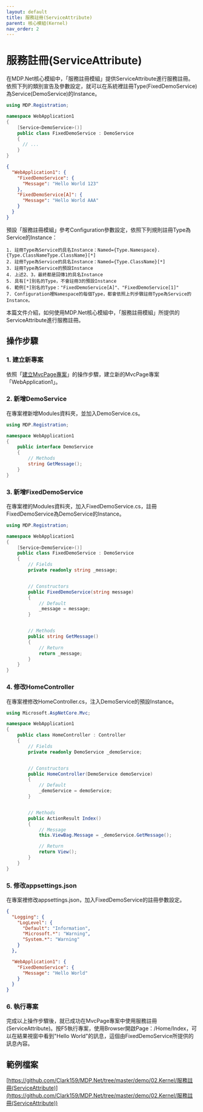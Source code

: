 ```yaml
---
layout: default
title: 服務註冊(ServiceAttribute)
parent: 核心模組(Kernel)
nav_order: 2
---
```


# 服務註冊(ServiceAttribute)

在MDP.Net核心模組中，「服務註冊模組」提供ServiceAttribute進行服務註冊。依照下列的類別宣告及參數設定，就可以在系統裡註冊Type(FixedDemoService)為Service(DemoService)的Instance。

```csharp
using MDP.Registration;

namespace WebApplication1
{
    [Service<DemoService>()]
    public class FixedDemoService : DemoService
    {
      // ...
    }
}
```

```json
{
  "WebApplication1": {
    "FixedDemoService": {
      "Message": "Hello World 123"
    },
    "FixedDemoService[A]": {
      "Message": "Hello World AAA"
    }
  }
}
```

預設「服務註冊模組」參考Configuration參數設定，依照下列規則註冊Type為Service的Instance：

```
1. 註冊Type為Service的具名Instance：Named={Type.Namespace}.{Type.ClassNameType.ClassName}[*]
2. 註冊Type為Service的具名Instance：Named={Type.ClassName}[*]
3. 註冊Type為Service的預設Instance
4. 上述2、3，最終都是回傳1的具名Instance
5. 具有[*]別名的Type，不會註冊3的預設Instance
6. 範例[*]別名的Type："FixedDemoService[A]"、"FixedDemoService[1]"
7. Configuration裡Namespace的每個Type，都會依照上列步驟註冊Type為Service的Instance。
```

本篇文件介紹，如何使用MDP.Net核心模組中，「服務註冊模組」所提供的ServiceAttribute進行服務註冊。

## 操作步驟

### 1. 建立新專案

依照「[建立MvcPage專案](../建立MvcPage專案/建立MvcPage專案.html)」的操作步驟，建立新的MvcPage專案「WebApplication1」。

### 2. 新增DemoService

在專案裡新增Modules資料夾，並加入DemoService.cs。

```csharp
using MDP.Registration;

namespace WebApplication1
{
    public interface DemoService
    {
        // Methods
        string GetMessage();
    }
}

```

### 3. 新增FixedDemoService

在專案裡的Modules資料夾，加入FixedDemoService.cs，註冊FixedDemoService為DemoService的Instance。

```csharp
using MDP.Registration;

namespace WebApplication1
{
    [Service<DemoService>()]
    public class FixedDemoService : DemoService
    {
        // Fields
        private readonly string _message;


        // Constructors
        public FixedDemoService(string message)
        {
            // Default
            _message = message;
        }


        // Methods
        public string GetMessage()
        {
            // Return
            return _message;
        }
    }
}
```

### 4. 修改HomeController

在專案裡修改HomeController.cs，注入DemoService的預設Instance。

```csharp
using Microsoft.AspNetCore.Mvc;

namespace WebApplication1
{
    public class HomeController : Controller
    {
        // Fields
        private readonly DemoService _demoService;


        // Constructors
        public HomeController(DemoService demoService)
        {
            // Default
            _demoService = demoService;
        }


        // Methods
        public ActionResult Index()
        {
            // Message
            this.ViewBag.Message = _demoService.GetMessage();

            // Return
            return View();
        }
    }
}
```

### 5. 修改appsettings.json

在專案裡修改appsettings.json，加入FixedDemoService的註冊參數設定。

```json
{
  "Logging": {
    "LogLevel": {
      "Default": "Information",
      "Microsoft.*": "Warning",
      "System.*": "Warning"
    }
  },

  "WebApplication1": {
    "FixedDemoService": {
      "Message": "Hello World"
    }
  }
}
```

### 6. 執行專案

完成以上操作步驟後，就已成功在MvcPage專案中使用服務註冊(ServiceAttribute)。按F5執行專案，使用Browser開啟Page：/Home/Index，可以在結果視窗中看到"Hello World"的訊息，這個由FixedDemoService所提供的訊息內容。

## 範例檔案

[https://github.com/Clark159/MDP.Net/tree/master/demo/02.Kernel/服務註冊(ServiceAttribute)](https://github.com/Clark159/MDP.Net/tree/master/demo/02.Kernel/服務註冊(ServiceAttribute))
